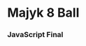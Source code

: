 # Majyk 8 Ball

### JavaScript Final
<!-- The Take Home Challenge involved the following:
1. Read the Documentation Best Practices article (I did)
2. Complete the README.md (that's what this is)
3. Save to the new branch "readme" (done)
4. Pull your chances locally (done)

## Daily Challenge
The Daily Challenge consited of:
Create a new repository named "bootstrap-boilerplate"
Clone your repository
Create a new branch called "starter-files"
Create your project directory
1. Copy starter template to index.html
2. Add CSS folder with stylesheet
    a. Link your custom stylesheet in your index.html
3. Add (empty) JS folder
4. Add (empty) IMG folder
Push your changes to your starter-files branch

> The above Daily Challenge was completed during class and has been uploaded to my Main Branch

## Prequidites
None -->